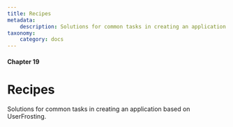 ```yaml
---
title: Recipes
metadata:
    description: Solutions for common tasks in creating an application based on UserFrosting.
taxonomy:
    category: docs
---
```


#### Chapter 19

# Recipes

Solutions for common tasks in creating an application based on UserFrosting.
